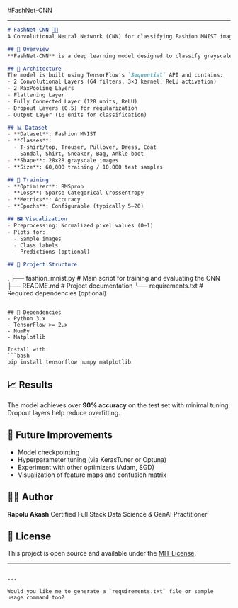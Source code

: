 #FashNet-CNN

---

```markdown
# FashNet-CNN 👕🧠
A Convolutional Neural Network (CNN) for classifying Fashion MNIST images using TensorFlow 2.x

## 🧾 Overview
**FashNet-CNN** is a deep learning model designed to classify grayscale images of clothing items from the [Fashion MNIST dataset](https://github.com/zalandoresearch/fashion-mnist). It leverages a convolutional architecture with dropout regularization to achieve high accuracy on fashion image recognition tasks.

## 🧠 Architecture
The model is built using TensorFlow's `Sequential` API and contains:
- 2 Convolutional Layers (64 filters, 3×3 kernel, ReLU activation)
- 2 MaxPooling Layers
- Flattening Layer
- Fully Connected Layer (128 units, ReLU)
- Dropout Layers (0.5) for regularization
- Output Layer (10 units for classification)

## 📊 Dataset
- **Dataset**: Fashion MNIST
- **Classes**: 
  - T-shirt/top, Trouser, Pullover, Dress, Coat
  - Sandal, Shirt, Sneaker, Bag, Ankle boot
- **Shape**: 28×28 grayscale images
- **Size**: 60,000 training / 10,000 test samples

## 🚀 Training
- **Optimizer**: RMSprop
- **Loss**: Sparse Categorical Crossentropy
- **Metrics**: Accuracy
- **Epochs**: Configurable (typically 5–20)

## 🖼️ Visualization
- Preprocessing: Normalized pixel values (0–1)
- Plots for:
  - Sample images
  - Class labels
  - Predictions (optional)

## 📁 Project Structure
```

.
├── fashion\_mnist.py         # Main script for training and evaluating the CNN
├── README.md                # Project documentation
└── requirements.txt         # Required dependencies (optional)

````

## 🧰 Dependencies
- Python 3.x
- TensorFlow >= 2.x
- NumPy
- Matplotlib

Install with:
```bash
pip install tensorflow numpy matplotlib
````

## 📈 Results

The model achieves over **90% accuracy** on the test set with minimal tuning. Dropout layers help reduce overfitting.

## 🧪 Future Improvements

* Model checkpointing
* Hyperparameter tuning (via KerasTuner or Optuna)
* Experiment with other optimizers (Adam, SGD)
* Visualization of feature maps and confusion matrix

## 👨‍💻 Author

**Rapolu Akash**
Certified Full Stack Data Science & GenAI Practitioner

## 📜 License

This project is open source and available under the [MIT License](LICENSE).

---

```

---

Would you like me to generate a `requirements.txt` file or sample usage command too?
```


